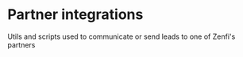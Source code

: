 # Partner integrations

Utils and scripts used to communicate or send leads to one of Zenfi's partners
